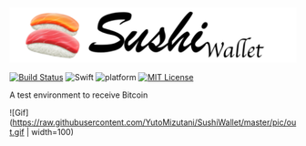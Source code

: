 ![SushiWallet](https://raw.githubusercontent.com/YutoMizutani/SushiWallet/master/pic/logo.png)

[![Build Status](https://app.bitrise.io/app/81a61f717330d1c7/status.svg?token=SI0eOnGMshsPRWtw7bcRtA&branch=master)](https://app.bitrise.io/app/81a61f717330d1c7)
![Swift](https://img.shields.io/badge/Swift-5.0-orange.svg)
![platform](https://img.shields.io/badge/platform-iOS-333333.svg)
[![MIT License](http://img.shields.io/badge/license-MIT-blue.svg?style=flat)](https://github.com/YutoMizutani/SushiWallet/blob/master/LICENSE)

A test environment to receive Bitcoin

![Gif](https://raw.githubusercontent.com/YutoMizutani/SushiWallet/master/pic/out.gif | width=100)